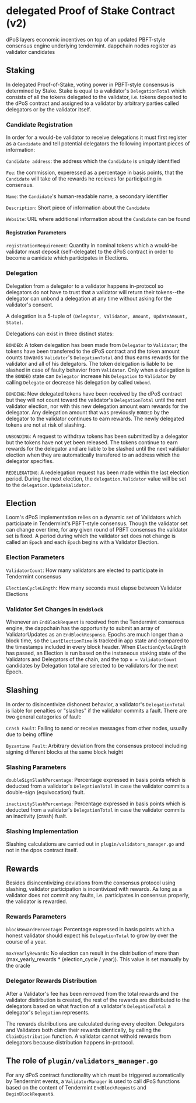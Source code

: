 # delegated Proof of Stake Contract (v2)

dPoS layers economic incentives on top of an updated PBFT-style consensus
engine underlying tendermint. dappchain nodes register as validator candidates

## Staking

In delegated Proof-of-Stake, voting power in PBFT-style consensus is determined
by Stake. Stake is equal to a validator's `DelegationTotal` which consists of
all the tokens delegated to the validator, i.e. tokens deposited to the dPoS
contract and assigned to a validator by arbitrary parties called delegators or
by the validator itself.

### Candidate Registration

In order for a would-be validator to receive delegations it must first register
as a `Candidate` and tell potential delegators the following important pieces of
information:

`Candidate address`: the address which the `Candidate` is uniquly identified

`Fee`: the commission, experessed as a percentage in basis points, that the
`Candidate` will take of the rewards he recieves for participating in consensus.

`Name`: the `Candidate`'s human-readable name, a secondary identifier

`Description`: Short piece of information about the `Candidate`

`Website`: URL where additional information about the `Candidate` can be found

#### Registration Parameters

`registrationRequirement`: Quantity in nominal tokens which a would-be validator
must deposit (self-delegate) to the dPoS contract in order to become a canidate
which participates in Elections.

### Delegation

Delegation from a delegator to a validator happens in-protocol so delegators do
not have to trust that a validator will return their tokens--the delegator can
unbond a delegation at any time without asking for the validator's consent.

A delegation is a 5-tuple of `(Delegator, Validator, Amount, UpdateAmount, State)`.

Delegations can exist in three distinct states:

`BONDED`: A token delegation has been made from `Delegator` to `Validator`; the
tokens have been transfered to the dPoS contract and the token amount counts
towards `Validator`'s `DelegationTotal` and thus earns rewards for the validator
and all of his delegators. The token delegation is liable to be slashed in case
of faulty behavior from `Validator`. Only when a delegation is the `BONDED`
state can `Delegator` increase his `Delegation` to `Validator` by calling
`Delegate` or decrease his delegation by called `Unbond`.

`BONDING`: New delegated tokens have been received by the dPoS contract but they
will not count toward the validator's `DelegationTotal` until the next validator
election, nor with this new delegation amount earn rewards for the delegator.
Any delegation amount that was previously `BONDED` by the delegator to the
validator continues to earn rewards. The newly delegated tokens are not at risk
of slashing.

`UNBONDING`: A request to withdraw tokens has been submitted by a delegator but
the tokens have not yet been released. The tokens continue to earn rewards for
the delegator and are liable to be slashed until the next valdiator election
when they are automatically transfered to an address which the delegator specifies.

`REDELEGATING`: A redelegation request has been made within the last election
period. During the next election, the `delegation.Validator` value will be set
to the `delegation.UpdateValidator`.

## Election

Loom's dPoS implementation relies on a dynamic set of Validators which
participate in Tendermint's PBFT-style consensus. Though the validator set can
change over time, for any given round of PBFT consensus the validator set is
fixed. A period during which the validator set does not change is called an
`Epoch` and each `Epoch` begins with a Validator Election.

### Election Parameters

`ValidatorCount`: How many validators are elected to participate in Tendermint
consensus

`ElectionCycleLEngth`: How many seconds must elapse between Validator Elections

### Validator Set Changes in `EndBlock`

Whenever an `EndBlockRequest` is received from the Tendermint consensus engine,
the dappchain has the opportunity to submit an array of ValidatorUpdates as an
`EndBlockResponse`. Epochs are much longer than a block time, so the
`LastElectionTime` is tracked in app state and compared to the timestamps
included in every block header. When `ElectionCycleLEngth` has passed, an
Election is run based on the instaneous staking state of the Validators and
Delegators of the chain, and the top `n = ValidatorCount` candidates by
Delegation total are selected to be validators for the next Epoch.

## Slashing

In order to disincentivize dishonest behavior, a validator's `DelegationTotal`
is liable for penalties or "slashes" if the validator commits a fault. There are
two general categories of fault:

`Crash Fault`: Failing to send or receive messages from other nodes, usually due
to being offline

`Byzantine Fault`: Arbitrary deviation from the consensus protocol including
signing different blocks at the same block height

### Slashing Parameters

`doubleSignSlashPercentage`: Percentage expressed in basis points which is
deducted from a validator's `DelegationTotal` in case the validator commits
a double-sign (equivocation) fault.

`inactivitySlashPercentage`: Percentage expressed in basis points which is
deducted from a validator's `DelegationTotal` in case the validator commits an
inactivity (crash) fualt.

### Slashing Implementation

Slashing calculations are carried out in `plugin/validators_manager.go` and not
in the dpos contract itself.

## Rewards

Besides disincentivizing deviations from the consensus protocol using slashing,
validator participation is incentivized with rewards. As long as a validator
does not commit any faults, i.e. participates in consensus properly, the
validator is rewarded.

### Rewards Parameters

`blockRewardPercentage`: Percentage expressed in basis points which a honest
validator should expect his `DelegationTotal` to grow by over the course of
a year.

`maxYearlyRewards`: No election can result in the distribution of more than
(max_yearly_rewards * (election_cycle / year)). This value is set manually by
the oracle

### Delegator Rewards Distribution

After a Validator's fee has been removed from the total rewards and the
validator distirbution is created, the rest of the rewards are distributed to
the delegators based on what fraction of a validator's `DelegationTotal`
a delegator's `Delegation` represents.

The rewards distributions are calculated during every eleciton. Delegators and
Validators both claim their rewards identically, by calling the
`ClaimDistribution` function. A validator cannot withold rewards from delegators
because distribution happens in-protocol.

## The role of `plugin/validators_manager.go`

For any dPoS contract functionality which must be triggered automatically by
Tendermint events, a `ValidatorManager` is used to call dPoS functions based on
the content of Tendermint `EndBlockRequest`s and `BeginBlockRequest`s.
